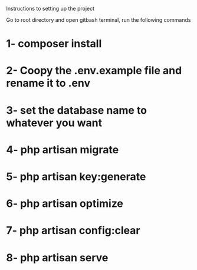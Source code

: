 Instructions to setting up the project

Go to root directory and open gitbash terminal, run the following commands

# 1- composer install
# 2- Coopy the .env.example file and rename it to .env
# 3- set the database name to whatever you want
# 4- php artisan migrate
# 5- php artisan key:generate
# 6- php artisan optimize
# 7- php artisan config:clear
# 8- php artisan serve